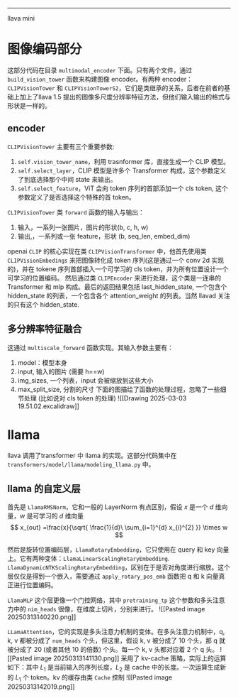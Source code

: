 ****

llava mini

# 图像编码部分
这部分代码在目录 `multimodal_encoder` 下面。只有两个文件，通过 `build_vision_tower` 函数来构建图像 encoder。有两种 encoder：`CLIPVisionTower` 和 `CLIPVisionTowerS2`，它们是类继承的关系，后者在前者的基础上加上了llava 1.5 提出的图像多尺度分辨率特征方法，但他们输入输出的格式与形状是一样的。

## encoder
`CLIPVisionTower` 主要有三个重要参数:
1. `self.vision_tower_name`，利用 trasnformer 库，直接生成一个 CLIP 模型。
2. `self.select_layer`，CLIP 模型是许多个 Transformer 构成，这个参数定义了到底选择那个中间 state 来输出。
3. `self.select_feature`，ViT 会向 token 序列的首部添加一个 cls token, 这个参数定义了是否选择这个特殊的首 token。

`CLIPVisionTower` 类 `forward` 函数的输入与输出：
1. 输入，一系列一张图片，图片的形状(b, c, h, w)
2. 输出,，一系列或一张 feature，形状 (b, seq_len, embed_dim)

openai `CLIP` 的核心实现在类 `CLIPVisionTransformer` 中，他首先使用类 `CLIPVisionEmbedings` 来把图像转化成 token 序列(这是通过一个 conv 2d 实现的)，并在 tokene 序列首部插入一个可学习的 cls token，并为所有位置设计一个可学习的位置编码。
然后通过类 `CLIPEncoder` 来进行处理，这个类是一连串的 Transformer 和 mlp 构成。最后的返回结果包括 last_hidden_state, 一个包含个 hidden_state 的列表，一个包含各个 attention_weight 的列表。当然 llavad 关注的只有这个 hidden_state.

## 多分辨率特征融合
这通过 `multiscale_forward` 函数实现。其输入参数主要有：
1. model：模型本身
2. input, 输入的图片 (需要 h\==w)
3. img_sizes, 一个列表，input 会被缩放到这些大小
4. max_split_size, 分割的尺寸
下面的图描绘了函数的处理过程，忽略了一些细节处理 (比如说对 cls token 的处理)
![[Drawing 2025-03-03 19.51.02.excalidraw]] 





# llama
llava 调用了transformer 中 llama 的实现。这部分代码集中在 `transformers/model/llama/modeling_llama.py` 中。

## llama 的自定义层
首先是 `LlamaRMSNorm`，它和一般的 LayerNorm 有点区别，假设 $x$ 是一个 $d$ 维向量，$w$ 是可学习的 $d$ 维向量
$$
x_{out} =\frac{x}{\sqrt{ \frac{1}{d}\ \sum_{i=1}^{d} x_{i}^{2} }} \times w 
$$


然后是旋转位置编码层，`LlamaRotaryEmbedding`，它只使用在 query 和 key 向量上。它有两种变体：`LlamaLinearScalingRotaryEmbedding`. `LlamaDynamicNTKScalingRotaryEmbedding`，区别在于是否对角度进行缩放。这个层仅仅是得到一个嵌入，需要通过 `apply_rotary_pos_emb` 函数把 q 和 k 向量真正进行位置编码。

`LlamaMLP` 这个层更像一个门控网络，其中 `pretraining_tp` 这个参数和多头注意力中的 `nim_heads` 很像，在维度上切片，分别来进行。
![[Pasted image 20250313140220.png]]

`LLamaAttention`，它的实现是多头注意力机制的变体。在多头注意力机制中，q, k, v 都被分成了 `num_heads` 个头，但这里，假设 k, v 被分成了 10 个头，那 q 就被分成了 20 (或者其他 10 的倍数) 个头。每一个 k, v 头都对应着 2 个 q 头。
![[Pasted image 20250313141130.png]]
采用了 kv-cache 策略，实际上的运算如下：其中 $L_{1}$ 是当前输入的序列长度，$L_{2}$ 是 cache 中的长度。一次运算生成新的 $L_{1}$ 个 token。kv 的缓存由类 `Cache` 控制
![[Pasted image 20250313142019.png]]
